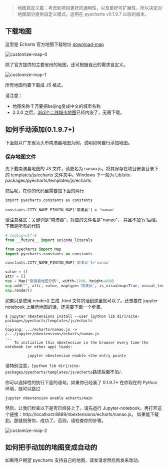 > 地图自定义篇：考虑到项目更好的通用性，以及更好可扩展性，所以决定对地图部分提供自定义模式。适用在 pyecharts v0.1.9.7 以后的版本。

## 下载地图

这里是 Echarts 官方地图下载地址 [download-map](http://echarts.baidu.com/download-map.html)

![customize-map-0](https://raw.githubusercontent.com/chenjiandongx/pyecharts/master/images/customize-map-0.png)

除了官方提供的主要省份的地图，还可根据自己的需求自定义。

![customize-map-1](https://raw.githubusercontent.com/chenjiandongx/pyecharts/master/images/customize-map-1.png)

所有地图均要下载成 JS 格式。

请注意：

* 地图名称千万要把beijing变成中文的城市名称
* 2.2.0 之后，[363个二线城市地图](https://github.com/chfw/echarts-china-cities-js#featuring-citiesor-for-single-download)已经内嵌了，无需下载。


## 如何手动添加(0.1.9.7+)
下面就以广东省汕头市南澳县地图为例，说明如何自行添加地图。

### 保存地图文件
先下载南澳县地图的 JS 文件，请更名为 nanao.js。将其保存在项目安装目录下的 templates/js/echarts 文件夹中。Windows 下一般为 Lib/site-packages/pyecharts/templates/js/echarts

然后呢，在你的代码里需要加下面的两行

```
import pyecharts.constants as constants

constants.CITY_NAME_PINYIN_MAP['南澳县'] = 'nanao'
```

请注意格式：关键词是“南澳县”，对应的文件名是"nanao"， 并且不加'js'后缀。下面是所有的代码

```python
# coding=utf-8
from __future__ import unicode_literals

from pyecharts import Map
import pyecharts.constants as constants

constants.CITY_NAME_PINYIN_MAP['南澳县']='nanao'

value = []
attr = []
map = Map("南澳县地图示例", width=1200, height=600)
map.add("", attr, value, maptype='南澳县', is_visualmap=True, visual_text_color='#000')
map.render()
```

如果只是使用 render() 生成 .html 文件的话到这里就可以了。还想要在 jupyter-notebook 上展示地图的话，还需要下面一个步骤。

```
$ jupyter nbextensions install --user [python lib dir]/site-packages/pyecharts/templates/js/echarts
...
Copying: .../echarts/nanao.js -> /.../jupyter/nbextensions/echarts/nanao.js
...
    To initialize this nbextension in the browser every time the notebook (or other app) loads:

          jupyter nbextension enable <the entry point>
```

请特别注意，`[python lib dir]/site-packages/pyecharts/templates/js/echarts`路径后面不加`/`.

你可以选择性的执行下面的语句。如果你已经装了 0.1.9.7+ 在你现在的 Python 环境，就可以跳过

```
jupyter nbextension enable echarts/main
```

然后，让我们检查以下是否已经装上了。请先运行 Jupyter-notebook，再打开这个链接：http://localhost:8889/nbextensions/echarts/nanao.js。
如果能下载到，那就祝贺你，成功了。否则，请检查你的步骤。

![customize-map-2](https://raw.githubusercontent.com/chenjiandongx/pyecharts/master/images/customize-map-2.png)

## 如何把手动加的地图变成自动的

如果用户期望 pyecharts 支持自己的地图，请发请求然后再发来改动。
